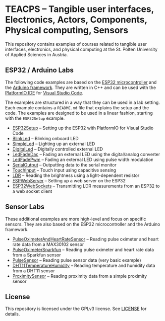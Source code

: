 # TEACPS – Tangible user interfaces, Electronics, Actors, Components, Physical computing, Sensors

This repository contains examples of courses related to tangible user interfaces, electronics, and physical computing at the St. Pölten University of Applied Sciences in Austria.

## ESP32 / Arduino Labs

The following code examples are based on the [ESP32 microcontroller](https://www.espressif.com/en/products/socs/esp32) and the [Arduino framework](https://www.arduino.cc/). They are written in C++ and can be used with the [PlatformIO IDE](https://platformio.org/) for [Visual Studio Code](https://code.visualstudio.com/).

The examples are structured in a way that they can be used in a lab setting. Each example contains a `README.md` file that explains the setup and the code. The examples are designed to be used in a linear fashion, starting with the `ESP32Setup` example.

- [ESP32Setup](ESP32Setup/README.md) – Setting up the ESP32 with PlatformIO for Visual Studio Code
- [BlinkLed](BlinkLed/README.md) – Blinking onboard LED
- [SimpleLed](SimpleLed/README.md) – Lighting up an external LED
- [DigitalLed](DigitalLed/README.md) – Digitally controlled external LED
- [LedFadeDac](LedFadeDac/README.md) – Fading an external LED using the digital/analog converter
- [LedFadePwm](LedFadePwm/README.md) – Fading an external LED using pulse width modulation
- [SerialOutput](SerialOutput/README.md) – Outputting data to the serial monitor
- [TouchInput](TouchInput/README.md) – Touch input using capacitive sensing
- [LDR](LDR/README.md) – Reading the brightness using a light-dependent resistor
- [ESPWebServer](EspWebServer/README.md) – Setting up a web server on the ESP32
- [ESP32WebSockets](ESP32-WebSockets/README.md) – Transmitting LDR measurements from an ESP32 to a web socket client

## Sensor Labs

These additional examples are more high-level and focus on specific sensors. They are also based on the ESP32 microcontroller and the Arduino framework.

- [PulseOximeterAndHeartRateSensor](PulseOximeterAndHeartRateSensor/README.md) – Reading pulse oximeter and heart rate data from a MAX30102 sensor
- [PulseOximeterSparkfun](PulseOximeterSparkfun/README.md) – Reading pulse oximeter and heart rate data from a Sparkfun sensor
- [PulseSensor](PulseSensor/README.md) – Reading pulse sensor data (very basic example)
- [DHT11TemperatureHumidity](DHT11TemperatureHumidity/README.md) – Reading temperature and humidity data from a DHT11 sensor
- [ProximitySensor](ProximitySensor/README.md) – Reading proximity data from a simple proximity sensor

## License

This repository is licensed under the GPLv3 license. See [LICENSE](LICENSE) for details.
